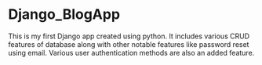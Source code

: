 # Django_BlogApp
This is my first Django app created using python. It includes various CRUD features of database along with other notable features like password reset using email. Various user authentication methods are also an added feature.
